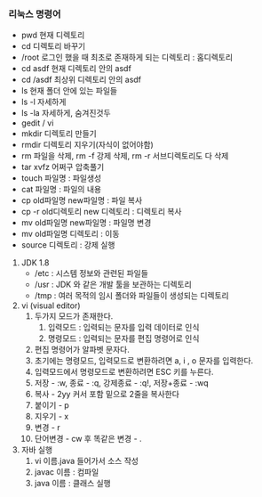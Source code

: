 ### 리눅스 명령어

- pwd 현재 디렉토리
- cd 디렉토리 바꾸기
- /root 로그인 했을 때 최초로 존재하게 되는 디렉토리 : 홈디렉토리
- cd asdf  현재 디렉토리 안의 asdf
- cd /asdf 최상위 디렉토리 안의 asdf
- ls 현재 폴더 안에 있는 파일들
- ls -l 자세하게
- ls -la  자세하게, 숨겨진것두
- gedit / vi
- mkdir 디렉토리 만들기
- rmdir 디렉토리 지우기(자식이 없어야함)
- rm 파일을 삭제, rm -f 강제 삭제, rm -r  서브디렉토리도 다 삭제
- tar xvfz 어쩌구  압축풀기
- touch 파일명 : 파일생성
- cat 파일명 : 파일의 내용
- cp old파일명 new파일명 : 파일 복사
- cp -r old디렉토리 new 디렉토리 : 디렉토리 복사
- mv old파일명 new파일명 : 파일명 변경
- mv old파일명 디렉토리 : 이동
- source 디렉토리 : 강제 실행

1. JDK 1.8
   - /etc : 시스템 정보와 관련된 파일들
   - /usr :  JDK 와 같은 개발 툴을 보관하는 디렉토리
   - /tmp : 여러 목적의 임시 폴더와 파일들이 생성되는 디렉토리
2. vi (visual editor)
   1. 두가지 모드가 존재한다.
      1. 입력모드 : 입력되는 문자를 입력 데이터로 인식
      2. 명령모드 : 입력되는 문자를 편집 명령어로 인식
   2. 편집 명령어가 알파벳 문자다.
   3. 초기에는 명령모드, 입력모드로 변환하려면 a, i , o  문자를 입력한다.
   4. 입력모드에서 명령모드로 변환하려면 ESC 키를 누른다.
   5. 저장 -  :w, 종료 - :q, 강제종료 - :q!, 저장+종료 - :wq
   6. 복사 - 2yy 커서 포함 밑으로 2줄을 복사한다
   7. 붙이기 - p
   8. 지우기 - x
   9. 변경 - r
   10. 단어변경 - cw 후 똑같은 변경 - . 
3. 자바 실행
   1. vi 이름.java  들어가서 소스 작성
   2. javac 이름 : 컴파일
   3. java 이름 : 클래스 실행
